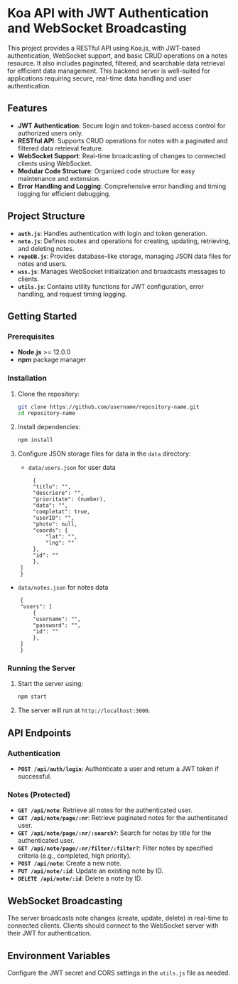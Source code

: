 # Koa API with JWT Authentication and WebSocket Broadcasting

This project provides a RESTful API using Koa.js, with JWT-based authentication, WebSocket support, and basic CRUD operations on a notes resource. It also includes paginated, filtered, and searchable data retrieval for efficient data management. This backend server is well-suited for applications requiring secure, real-time data handling and user authentication.

## Features

- **JWT Authentication**: Secure login and token-based access control for authorized users only.
- **RESTful API**: Supports CRUD operations for notes with a paginated and filtered data retrieval feature.
- **WebSocket Support**: Real-time broadcasting of changes to connected clients using WebSocket.
- **Modular Code Structure**: Organized code structure for easy maintenance and extension.
- **Error Handling and Logging**: Comprehensive error handling and timing logging for efficient debugging.

## Project Structure

- **`auth.js`**: Handles authentication with login and token generation.
- **`note.js`**: Defines routes and operations for creating, updating, retrieving, and deleting notes.
- **`repoDB.js`**: Provides database-like storage, managing JSON data files for notes and users.
- **`wss.js`**: Manages WebSocket initialization and broadcasts messages to clients.
- **`utils.js`**: Contains utility functions for JWT configuration, error handling, and request timing logging.

## Getting Started

### Prerequisites

- **Node.js** >= 12.0.0
- **npm** package manager

### Installation

1. Clone the repository:

    ```bash
    git clone https://github.com/username/repository-name.git
    cd repository-name
    ```

2. Install dependencies:

    ```bash
    npm install
    ```

3. Configure JSON storage files for data in the `data` directory:
   - `data/users.json` for user data
```{"notes": [
        {
        "titlu": "",
        "descriere": "",
        "prioritate": (number),
        "data": "",
        "completat": true,
        "userID": "",
        "photo": null,
        "coords": {
            "lat": "",
            "lng": ""
        },
        "id": ""
        },
    ]
    }
```
   - `data/notes.json` for notes data
```
    {
    "users": [
        {
        "username": "",
        "password": "",
        "id": ""
        },
    ]
    }
```

### Running the Server

1. Start the server using:

    ```bash
    npm start
    ```

2. The server will run at `http://localhost:3000`.

## API Endpoints

### Authentication

- **`POST /api/auth/login`**: Authenticate a user and return a JWT token if successful.

### Notes (Protected)

- **`GET /api/note`**: Retrieve all notes for the authenticated user.
- **`GET /api/note/page/:nr`**: Retrieve paginated notes for the authenticated user.
- **`GET /api/note/page/:nr/:search?`**: Search for notes by title for the authenticated user.
- **`GET /api/note/page/:nr/filter/:filter?`**: Filter notes by specified criteria (e.g., completed, high priority).
- **`POST /api/note`**: Create a new note.
- **`PUT /api/note/:id`**: Update an existing note by ID.
- **`DELETE /api/note/:id`**: Delete a note by ID.

## WebSocket Broadcasting

The server broadcasts note changes (create, update, delete) in real-time to connected clients. Clients should connect to the WebSocket server with their JWT for authentication.

## Environment Variables

Configure the JWT secret and CORS settings in the `utils.js` file as needed.